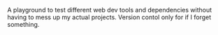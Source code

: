 A playground to test different web dev tools and dependencies without having to mess up my actual projects. Version contol only for if I forget something.